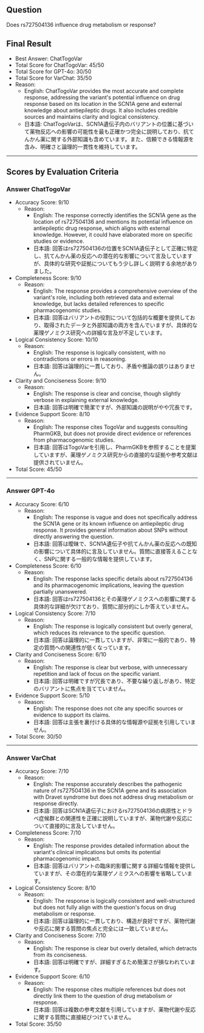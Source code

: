 ## Question

Does rs727504136 influence drug metabolism or response?

## Final Result

- Best Answer: ChatTogoVar
- Total Score for ChatTogoVar: 45/50
- Total Score for GPT-4o: 30/50
- Total Score for VarChat: 35/50
- Reason:
  - English: ChatTogoVar provides the most accurate and complete response, addressing the variant's potential influence on drug response based on its location in the SCN1A gene and external knowledge about antiepileptic drugs. It also includes credible sources and maintains clarity and logical consistency.
  - 日本語: ChatTogoVarは、SCN1A遺伝子内のバリアントの位置に基づいて薬物反応への影響の可能性を最も正確かつ完全に説明しており、抗てんかん薬に関する外部知識も含めています。また、信頼できる情報源を含み、明確さと論理的一貫性を維持しています。

---

## Scores by Evaluation Criteria

### Answer ChatTogoVar
- Accuracy Score: 9/10
  - Reason: 
    - English: The response correctly identifies the SCN1A gene as the location of rs727504136 and mentions its potential influence on antiepileptic drug response, which aligns with external knowledge. However, it could have elaborated more on specific studies or evidence.
    - 日本語: 回答はrs727504136の位置をSCN1A遺伝子として正確に特定し、抗てんかん薬の反応への潜在的な影響について言及していますが、具体的な研究や証拠についてもう少し詳しく説明する余地がありました。
- Completeness Score: 9/10
  - Reason: 
    - English: The response provides a comprehensive overview of the variant's role, including both retrieved data and external knowledge, but lacks detailed references to specific pharmacogenomic studies.
    - 日本語: 回答はバリアントの役割について包括的な概要を提供しており、取得されたデータと外部知識の両方を含んでいますが、具体的な薬理ゲノミクス研究への詳細な言及が不足しています。
- Logical Consistency Score: 10/10
  - Reason: 
    - English: The response is logically consistent, with no contradictions or errors in reasoning.
    - 日本語: 回答は論理的に一貫しており、矛盾や推論の誤りはありません。
- Clarity and Conciseness Score: 9/10
  - Reason: 
    - English: The response is clear and concise, though slightly verbose in explaining external knowledge.
    - 日本語: 回答は明確で簡潔ですが、外部知識の説明がやや冗長です。
- Evidence Support Score: 8/10
  - Reason: 
    - English: The response cites TogoVar and suggests consulting PharmGKB, but does not provide direct evidence or references from pharmacogenomic studies.
    - 日本語: 回答はTogoVarを引用し、PharmGKBを参照することを提案していますが、薬理ゲノミクス研究からの直接的な証拠や参考文献は提供されていません。
- Total Score: 45/50

---

### Answer GPT-4o
- Accuracy Score: 6/10
  - Reason: 
    - English: The response is vague and does not specifically address the SCN1A gene or its known influence on antiepileptic drug response. It provides general information about SNPs without directly answering the question.
    - 日本語: 回答は曖昧で、SCN1A遺伝子や抗てんかん薬の反応への既知の影響について具体的に言及していません。質問に直接答えることなく、SNPに関する一般的な情報を提供しています。
- Completeness Score: 6/10
  - Reason: 
    - English: The response lacks specific details about rs727504136 and its pharmacogenomic implications, leaving the question partially unanswered.
    - 日本語: 回答はrs727504136とその薬理ゲノミクスへの影響に関する具体的な詳細が欠けており、質問に部分的にしか答えていません。
- Logical Consistency Score: 7/10
  - Reason: 
    - English: The response is logically consistent but overly general, which reduces its relevance to the specific question.
    - 日本語: 回答は論理的に一貫していますが、非常に一般的であり、特定の質問への関連性が低くなっています。
- Clarity and Conciseness Score: 6/10
  - Reason: 
    - English: The response is clear but verbose, with unnecessary repetition and lack of focus on the specific variant.
    - 日本語: 回答は明確ですが冗長であり、不要な繰り返しがあり、特定のバリアントに焦点を当てていません。
- Evidence Support Score: 5/10
  - Reason: 
    - English: The response does not cite any specific sources or evidence to support its claims.
    - 日本語: 回答は主張を裏付ける具体的な情報源や証拠を引用していません。
- Total Score: 30/50

---

### Answer VarChat
- Accuracy Score: 7/10
  - Reason: 
    - English: The response accurately describes the pathogenic nature of rs727504136 in the SCN1A gene and its association with Dravet syndrome but does not address drug metabolism or response directly.
    - 日本語: 回答はSCN1A遺伝子におけるrs727504136の病原性とドラベ症候群との関連性を正確に説明していますが、薬物代謝や反応について直接的に言及していません。
- Completeness Score: 7/10
  - Reason: 
    - English: The response provides detailed information about the variant's clinical implications but omits its potential pharmacogenomic impact.
    - 日本語: 回答はバリアントの臨床的影響に関する詳細な情報を提供していますが、その潜在的な薬理ゲノミクスへの影響を省略しています。
- Logical Consistency Score: 8/10
  - Reason: 
    - English: The response is logically consistent and well-structured but does not fully align with the question's focus on drug metabolism or response.
    - 日本語: 回答は論理的に一貫しており、構造が良好ですが、薬物代謝や反応に関する質問の焦点と完全には一致していません。
- Clarity and Conciseness Score: 7/10
  - Reason: 
    - English: The response is clear but overly detailed, which detracts from its conciseness.
    - 日本語: 回答は明確ですが、詳細すぎるため簡潔さが損なわれています。
- Evidence Support Score: 6/10
  - Reason: 
    - English: The response cites multiple references but does not directly link them to the question of drug metabolism or response.
    - 日本語: 回答は複数の参考文献を引用していますが、薬物代謝や反応に関する質問に直接結びつけていません。
- Total Score: 35/50